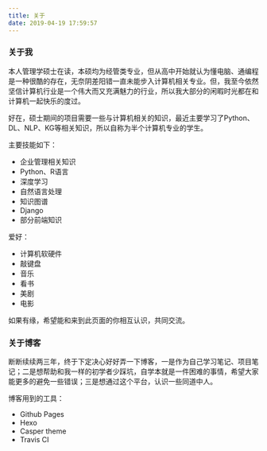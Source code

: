 ```yaml
---
title: 关于
date: 2019-04-19 17:59:57
---
```

### 关于我

本人管理学硕士在读，本硕均为经管类专业，但从高中开始就认为懂电脑、通编程是一种很酷的存在，无奈阴差阳错一直未能步入计算机相关专业。但，我至今依然坚信计算机行业是一个伟大而又充满魅力的行业，所以我大部分的闲暇时光都在和计算机一起快乐的度过。

好在，硕士期间的项目需要一些与计算机相关的知识，最近主要学习了Python、DL、NLP、KG等相关知识，所以自称为半个计算机专业的学生。

主要技能如下：
- 企业管理相关知识
- Python、R语言
- 深度学习
- 自然语言处理
- 知识图谱
- Django
- 部分前端知识

爱好：
- 计算机软硬件
- 敲键盘
- 音乐
- 看书
- 美剧
- 电影

如果有缘，希望能和来到此页面的你相互认识，共同交流。

### 关于博客

断断续续两三年，终于下定决心好好弄一下博客，一是作为自己学习笔记、项目笔记；二是想帮助和我一样的初学者少踩坑，自学本就是一件困难的事情，希望大家能更多的避免一些错误；三是想通过这个平台，认识一些同道中人。

博客用到的工具：
- Github Pages
- Hexo
- Casper theme
- Travis CI

